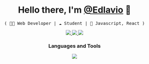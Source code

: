 
<p>
  <h1 align="center">
    <b>Hello there, I'm <a href="https://github.com/Edlavio">@Edlavio</a> 👋</b>
  </h1>
  <p align="center">
    <samp>( 👨‍💻 Web Developer | ☁️ Student | 💼 Javascript, React )</samp>
  </p>
</p>

<p align="center">
  <a target="_blank" href="https://www.linkedin.com/in/edlavio">
    <img src="https://img.shields.io/badge/linkedin-edlavio-0072B1?logo=linkedin&style=flat-square" />
  </a>
    <a target="_blank" href="mailto:edlavio@gmail.com">
    <img src="https://img.shields.io/badge/Email-ff0000?logo=Gmail&logoColor=white&style=flat-square" />
  </a>
  <a href="https://www.hackerrank.com/profile/edlavio">
    <img src="https://img.shields.io/badge/Hacker Rank-008000?logo=hackerrank&logoColor=white&style=flat-square" />
  </a>
</p>

<div align="center">
 <h3>Languages and Tools</h3>
  <a href="https://skillicons.dev">
    <img src="https://skillicons.dev/icons?i=html,css,js,sass,react,figma,linux,git" />
  </a>
</div>
